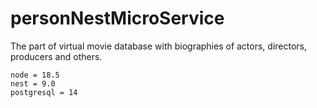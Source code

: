# personNestMicroService
The part of virtual movie database with biographies of actors, directors, producers and others.

```
node = 18.5
nest = 9.0
postgresql = 14
```
